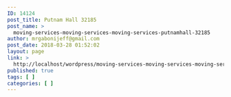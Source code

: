 ```yaml
---
ID: 14124
post_title: Putnam Hall 32185
post_name: >
  moving-services-moving-services-moving-services-putnamhall-32185
author: mrgabonijeff@gmail.com
post_date: 2018-03-28 01:52:02
layout: page
link: >
  http://localhost/wordpress/moving-services-moving-services-moving-services-putnamhall-32185/
published: true
tags: [ ]
categories: [ ]
---
```


